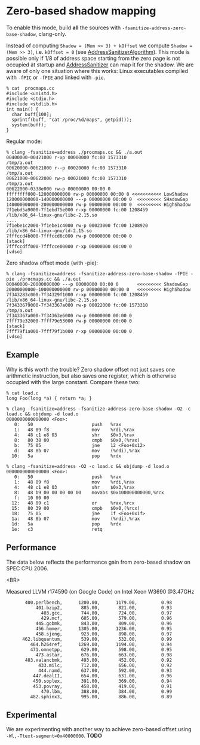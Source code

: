 
# Zero-based shadow mapping

To enable this mode, build **all** the sources with `-fsanitize-address-zero-base-shadow`, clang-only.

Instead of computing `Shadow = (Mem >> 3) + kOffset` we compute `Shadow = (Mem >> 3)`, i.e. `kOffset = 0` (see [AddressSanitizerAlgorithm](AddressSanitizerAlgorithm.md)).
This mode is possible only if 1/8 of address space starting from the zero page is not occupied at startup and [AddressSanitizer](AddressSanitizer.md) can map it for the shadow.
We are aware of only one situation where this works: Linux executables compiled with `-fPIC` or `-fPIE` and linked with `-pie`.

```
% cat  procmaps.cc 
#include <unistd.h>
#include <stdio.h>
#include <stdlib.h>
int main() {
  char buff[100];
  sprintf(buff, "cat /proc/%d/maps", getpid());
  system(buff);
}
```

Regular mode:
```
% clang -fsanitize=address ./procmaps.cc && ./a.out 
00400000-00421000 r-xp 00000000 fc:00 1573310                            /tmp/a.out
00620000-00621000 r--p 00020000 fc:00 1573310                            /tmp/a.out
00621000-00622000 rw-p 00021000 fc:00 1573310                            /tmp/a.out
00622000-0338e000 rw-p 00000000 00:00 0 
ffffffff000-120000000000 rw-p 00000000 00:00 0 <<<<<<<<<<< LowShadow
120000000000-140000000000 ---p 00000000 00:00 0  <<<<<<<<< SHadowGap
140000000000-200000000000 rw-p 00000000 00:00 0  <<<<<<<<< HighShadow
7f1ebd5a9000-7f1ebd75e000 r-xp 00000000 fc:00 1208459                    /lib/x86_64-linux-gnu/libc-2.15.so
....
7f1ebe1c2000-7f1ebe1c4000 rw-p 00023000 fc:00 1208920                    /lib/x86_64-linux-gnu/ld-2.15.so
7fffccd4b000-7fffccd6c000 rw-p 00000000 00:00 0                          [stack]
7fffccdff000-7fffcce00000 r-xp 00000000 00:00 0                          [vdso]
```

Zero shadow offset mode (with -pie):

```
% clang -fsanitize=address -fsanitize-address-zero-base-shadow -fPIE -pie ./procmaps.cc && ./a.out 
00040000-20000000000 ---p 00000000 00:00 0       <<<<<<<<< ShadowGap
20000000000-100000000000 rw-p 00000000 00:00 0   <<<<<<<<< HighShadow
7f343283c000-7f34329f1000 r-xp 00000000 fc:00 1208459                    /lib/x86_64-linux-gnu/libc-2.15.so
7f3433679000-7f343367a000 rw-p 00022000 fc:00 1573310                    /tmp/a.out
7f343367a000-7f34363e6000 rw-p 00000000 00:00 0 
7fff79e32000-7fff79e53000 rw-p 00000000 00:00 0                          [stack]
7fff79f1a000-7fff79f1b000 r-xp 00000000 00:00 0                          [vdso]
```

## Example

Why is this worth the trouble?
Zero shadow offset not just saves one arithmetic instruction,
but also saves one register, which is otherwise occupied with the large constant. Compare these two:


```
% cat load.c 
long Foo(long *a) { return *a; }
```



```
% clang -fsanitize=address -fsanitize-address-zero-base-shadow -O2 -c load.c && objdump -d load.o
0000000000000000 <Foo>:
   0:	50                   	push   %rax
   1:	48 89 f8             	mov    %rdi,%rax
   4:	48 c1 e8 03          	shr    $0x3,%rax
   8:	80 38 00             	cmpb   $0x0,(%rax)
   b:	75 05                	jne    12 <Foo+0x12>
   d:	48 8b 07             	mov    (%rdi),%rax
  10:	5a                   	pop    %rdx
```
```
% clang -fsanitize=address -O2 -c load.c && objdump -d load.o
0000000000000000 <Foo>:
   0:	50                   	push   %rax
   1:	48 89 f8             	mov    %rdi,%rax
   4:	48 c1 e8 03          	shr    $0x3,%rax
   8:	48 b9 00 00 00 00 00 	movabs $0x100000000000,%rcx
   f:	10 00 00 
  12:	48 09 c1             	or     %rax,%rcx
  15:	80 39 00             	cmpb   $0x0,(%rcx)
  18:	75 05                	jne    1f <Foo+0x1f>
  1a:	48 8b 07             	mov    (%rdi),%rax
  1d:	5a                   	pop    %rdx
  1e:	c3                   	retq   
```

## Performance
The data below reflects the performance gain from zero-based shadow on SPEC CPU 2006. 

&lt;BR&gt;


Measured LLVM r174590 (on Google Code) on Intel Xeon W3690 @3.47GHz

```
       400.perlbench,      1200.00,      1179.00,         0.98
           401.bzip2,       885.00,       821.00,         0.93
             403.gcc,       744.00,       724.00,         0.97
             429.mcf,       605.00,       579.00,         0.96
           445.gobmk,       843.00,       809.00,         0.96
           456.hmmer,      1305.00,      1236.00,         0.95
           458.sjeng,       923.00,       898.00,         0.97
      462.libquantum,       539.00,       532.00,         0.99
         464.h264ref,      1269.00,      1194.00,         0.94
         471.omnetpp,       629.00,       598.00,         0.95
           473.astar,       676.00,       663.00,         0.98
       483.xalancbmk,       493.00,       452.00,         0.92
            433.milc,       712.00,       656.00,         0.92
            444.namd,       637.00,       592.00,         0.93
          447.dealII,       654.00,       631.00,         0.96
          450.soplex,       391.00,       369.00,         0.94
          453.povray,       458.00,       419.00,         0.91
             470.lbm,       388.00,       384.00,         0.99
         482.sphinx3,       995.00,       886.00,         0.89
```


## Experimental
We are experimenting with another way to achieve zero-based offset using `-Wl,-Ttext-segment=0x40000000`. **TODO**